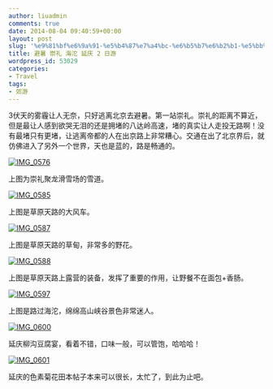 ```yaml
---
author: liuadmin
comments: true
date: 2014-08-04 09:40:59+00:00
layout: post
slug: '%e9%81%bf%e6%9a%91-%e5%b4%87%e7%a4%bc-%e6%b5%b7%e6%b2%b1-%e5%bb%b6%e5%ba%86-2-%e6%97%a5%e6%b8%b8'
title: 避暑 崇礼 海沱 延庆 2 日游
wordpress_id: 53029
categories:
- Travel
tags:
- 郊游
---
```


3伏天的雾霾让人无奈，只好逃离北京去避暑。第一站崇礼。崇礼的距离不算近，但是最让人感到欲哭无泪的还是拥堵的八达岭高速，堵的真实让人走投无路啊！没有最堵只有更堵，让逃离帝都的人在出京路上非常糟心。交通在出了北京界后，就仿佛进入了另外一个世界，天也是蓝的，路是畅通的。

<!-- more -->

[![IMG_0576](http://cdn1.martinliu.cn/wp-content/uploads/2014/08/IMG_0576-1024x768.jpg)](http://cdn1.martinliu.cn/wp-content/uploads/2014/08/IMG_0576.jpg)

上图为崇礼聚龙滑雪场的雪道。

[![IMG_0585](http://cdn1.martinliu.cn/wp-content/uploads/2014/08/IMG_0585-1024x768.jpg)](http://cdn1.martinliu.cn/wp-content/uploads/2014/08/IMG_0585.jpg)

上图是草原天路的大风车。

[![IMG_0587](http://cdn1.martinliu.cn/wp-content/uploads/2014/08/IMG_0587-1024x768.jpg)](http://cdn1.martinliu.cn/wp-content/uploads/2014/08/IMG_0587.jpg)

上图是草原天路的草甸，非常多的野花。

[![IMG_0588](http://cdn1.martinliu.cn/wp-content/uploads/2014/08/IMG_0588-1024x768.jpg)](http://cdn1.martinliu.cn/wp-content/uploads/2014/08/IMG_0588.jpg)

上图是草原天路上露营的装备，发挥了重要的作用，让野餐不在面包+香肠。

[![IMG_0597](http://cdn1.martinliu.cn/wp-content/uploads/2014/08/IMG_0597-1024x298.jpg)](http://cdn1.martinliu.cn/wp-content/uploads/2014/08/IMG_0597.jpg)

上图是路过海沱，绵绵高山峡谷景色非常迷人。

[![IMG_0600](http://cdn1.martinliu.cn/wp-content/uploads/2014/08/IMG_0600-1024x768.jpg)](http://cdn1.martinliu.cn/wp-content/uploads/2014/08/IMG_0600.jpg)

延庆柳沟豆腐宴，看着不错，口味一般，可以管饱，哈哈哈！

[![IMG_0601](http://cdn1.martinliu.cn/wp-content/uploads/2014/08/IMG_0601-1024x307.jpg)](http://cdn1.martinliu.cn/wp-content/uploads/2014/08/IMG_0601.jpg)

延庆的色素菊花田本帖子本来可以很长，太忙了，到此为止吧。
